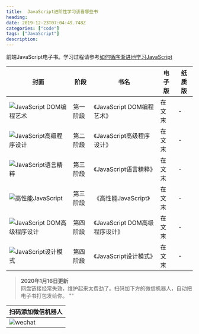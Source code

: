 ```yaml
---
title:  JavaScript进阶性学习该看哪些书
heading: 
date: 2019-12-23T07:04:49.748Z
categories: ["code"]
tags: ["JavaScript"]
description: 
---
```


前端JavaScript电子书。学习过程请参考[如何循序渐进地学习JavaScript](https://sxy91.com/posts/how-to-learn-javascript/)


|封面|阶段|书名|电子版|纸质版|
--------|------|------|------|------
|![JavaScript DOM编程艺术](https://gitee.com/smile365/blogimg/raw/master/sxy91/1577087288354.png)|第一阶段|《JavaScript DOM编程艺术》| 在文末 |-|
|![JavaScript高级程序设计](https://gitee.com/smile365/blogimg/raw/master/sxy91/1577087248874.png)|第二阶段|《JavaScript高级程序设计》| 在文末 |-|
|![JavaScript语言精粹](https://gitee.com/smile365/blogimg/raw/master/sxy91/1577087212121.png)|第三阶段|《JavaScript语言精粹》|在文末 |-|
|![高性能JavaScript](https://gitee.com/smile365/blogimg/raw/master/sxy91/1577087180321.png)|第三阶段|《高性能JavaScript》| 在文末 |-|
|![JavaScript DOM高级程序设计](https://gitee.com/smile365/blogimg/raw/master/sxy91/1577087143800.png)|第四阶段|《JavaScript DOM高级程序设计》|在文末 |-|
|![JavaScript设计模式](https://gitee.com/smile365/blogimg/raw/master/sxy91/1577087084251.png)|第四阶段|《JavaScript设计模式》| 在文末 |-|



>**2020年1月16日更新**  
网盘链接经常失效，维护起来太费劲了。扫码加下方的微信机器人，自动把电子书打包发给你。
""

| 扫码添加微信机器人   |
| --- |
| ![wechat](https://gitee.com/smile365/blogimg/raw/master/sxy91/1579087890236.png)    |




